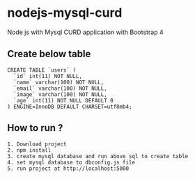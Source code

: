 # nodejs-mysql-curd
Node js with Mysql CURD application with Bootstrap 4 

## Create below table
```
CREATE TABLE `users` (
  `id` int(11) NOT NULL,
  `name` varchar(100) NOT NULL,
  `email` varchar(100) NOT NULL,
  `image` varchar(100) NOT NULL,
  `age` int(11) NOT NULL DEFAULT 0
) ENGINE=InnoDB DEFAULT CHARSET=utf8mb4;
```

## How to run ?
```
1. Download project
2. npm install
3. create mysql database and run above sql to create table
4. set mysql database to dbconfig.js file
5. run project at http://localhost:5000
```
